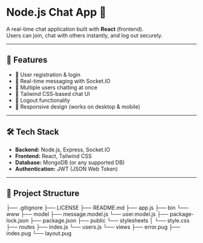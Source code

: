 # Node.js Chat App 💬

A real-time chat application built with  **React** (frontend).  
Users can join, chat with others instantly, and log out securely.

---

## 🚀 Features
- 🔐 User registration & login
- 💬 Real-time messaging with Socket.IO
- 👥 Multiple users chatting at once
- 🎨 Tailwind CSS-based chat UI
- 🚪 Logout functionality
- 📱 Responsive design (works on desktop & mobile)

---

## 🛠 Tech Stack
- **Backend:** Node.js, Express, Socket.IO  
- **Frontend:** React, Tailwind CSS  
- **Database:** MongoDB (or any supported DB)  
- **Authentication:** JWT (JSON Web Token)  

---

## 📂 Project Structure
├── .gitignore
├── LICENSE
├── README.md
├── app.js
├── bin
    └── www
├── model
    ├── message.model.js
    └── user.model.js
├── package-lock.json
├── package.json
├── public
    └── stylesheets
    │   └── style.css
├── routes
    ├── index.js
    └── users.js
└── views
    ├── error.pug
    ├── index.pug
    └── layout.pug